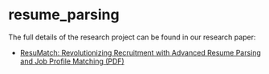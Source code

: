 # resume_parsing

The full details of the research project can be found in our research paper:

- [ResuMatch: Revolutionizing Recruitment with Advanced Resume Parsing and Job Profile Matching (PDF)](./resume_parsing/ResuMatch%20Revolutionizing%20Recruitment%20with%20Advanced%20Resume%20Parsing%20and%20Job%20Profile%20Matching.pdf)
